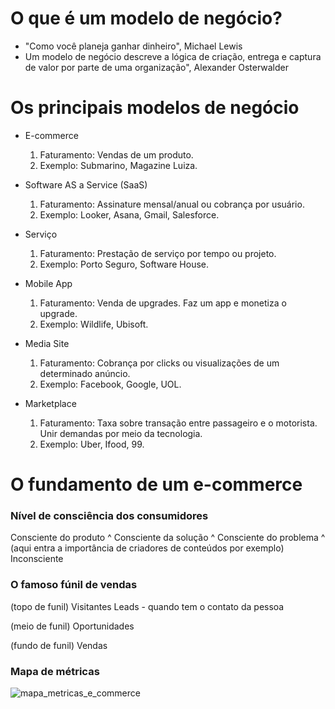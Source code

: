# O que é um modelo de negócio?

* "Como você planeja ganhar dinheiro", Michael Lewis
* Um modelo de negócio descreve a lógica de criação, entrega e captura de valor por parte de uma organização", Alexander Osterwalder


# Os principais modelos de negócio

* E-commerce
	1. Faturamento: Vendas de um produto.
	2. Exemplo: Submarino, Magazine Luiza.

* Software AS a Service (SaaS)
	1. Faturamento: Assinature mensal/anual ou cobrança por usuário.
	2. Exemplo: Looker, Asana, Gmail, Salesforce.

* Serviço
	1. Faturamento: Prestação de serviço por tempo ou projeto.
	2. Exemplo: Porto Seguro, Software House.

* Mobile App
	1. Faturamento: Venda de upgrades. Faz um app e monetiza o upgrade.
	2. Exemplo: Wildlife, Ubisoft.

* Media Site
	1. Faturamento: Cobrança por clicks ou visualizações de um determinado anúncio.
	2. Exemplo: Facebook, Google, UOL.

* Marketplace
	1. Faturamento: Taxa sobre transação entre passageiro e o motorista. Unir demandas por meio da tecnologia.
	2. Exemplo: Uber, Ifood, 99.


# O fundamento de um e-commerce

### Nível de consciência dos consumidores

Consciente do produto
	^
Consciente da solução
	^
Consciente do problema
	^ (aqui entra a importância de criadores de conteúdos por exemplo)
   Inconsciente


### O famoso fúnil de vendas

(topo de funil)
Visitantes 
Leads - quando tem o contato da pessoa

(meio de funil)
Oportunidades

(fundo de funil)
Vendas


### Mapa de métricas

![mapa_metricas_e_commerce](https://user-images.githubusercontent.com/53352207/207470665-3625d80e-7f5e-4b1a-8b57-a0387a6ac3b1.png)
